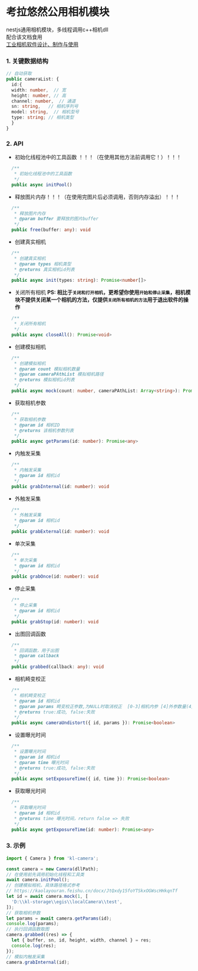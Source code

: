 # 考拉悠然公用相机模块
nestjs通用相机模块，多线程调用c++相机dll<br>
配合该文档食用<br>
[工业相机软件设计、制作与使用](https://kaolayouran.feishu.cn/docx/JtQxdy15foYTSkxOGWscHHkqnTf)
### 1. 关键数据结构

```typescript
// 自动获取
public cameraList: {
  id:{
  width: number,  // 宽
  height: number, // 高
  channel: number,  // 通道
  sn: string,   // 相机序列号
  model: string,  // 相机型号
  type: string; // 相机类型
  }
}
```

### 2. API

- 初始化线程池中的工具函数
  ！！！（在使用其他方法前调用它！）！！！

```typescript
  /**
   * 初始化线程池中的工具函数
   */
  public async initPool()
```

- 释放图片内存！！！（在使用完图片后必须调用，否则内存溢出）！！！
```typescript
  /**
   * 释放图片内存
   * @param buffer 要释放的图片buffer
   */
  public free(buffer: any): void 
```

- 创建真实相机

```typescript
  /**
   * 创建真实相机
   * @param types 相机类型
   * @returns 真实相机id列表
   */
  public async init(types: string): Promise<number[]>
```

- 关闭所有相机
**PS: 相比于`关闭和打开相机`，更希望你使用`开始和停止采集`，相机模块不提供关闭某一个相机的方法，仅提供`关闭所有相机的方法`用于退出软件的操作**
```typescript
  /**
   * 关闭所有相机
   */
  public async closeAll(): Promise<void>
```

- 创建模拟相机

```typescript
  /**
   * 创建模拟相机
   * @param count 模拟相机数量
   * @param cameraPAthList 模拟相机路径
   * @returns 模拟相机id列表
   */
  public async mock(count: number, cameraPAthList: Array<string>): Promise<number[]>
```

- 获取相机参数

```typescript
  /**
   * 获取相机参数
   * @param id 相机ID
   * @returns 该相机参数列表
   */
  public async getParams(id: number): Promise<any>
```

- 内触发采集

```typescript
  /**
   * 内触发采集
   * @param id 相机id
   */
  public grabInternal(id: number): void
```

- 外触发采集

```typescript
  /**
   * 外触发采集
   * @param id 相机id
   */
  public grabExternal(id: number): void
```

- 单次采集

```typescript
  /**
   * 单次采集
   * @param id 相机id
   */
  public grabOnce(id: number): void
```

- 停止采集

```typescript
  /**
   * 停止采集
   * @param id 相机id
   */
  public grabStop(id: number): void
```

- 出图回调函数

```typescript
  /**
   * 回调函数，用于出图
   * @param callback
   */
  public grabbed(callback: any): void
```
- 相机畸变校正

```typescript
  /**
   * 相机畸变校正
   * @param id 相机id
   * @param params 畸变校正参数,为NULL时取消校正  [0-3]相机内参 [4]外参数量(4/5/8/12/14) [5-end]畸变外参
   * @returns true:成功, false:失败
   */
  public async cameraUndistort({ id, params }): Promise<boolean>
```
- 设置曝光时间

```typescript
  /**
   * 设置曝光时间
   * @param id 相机id
   * @param time 曝光时间
   * @returns true:成功, false:失败
   */
  public async setExposureTime({ id, time }): Promise<boolean>
```
- 获取曝光时间

```typescript
  /**
   * 获取曝光时间
   * @param id 相机id
   * @returns time 曝光时间，return false => 失败
   */
  public async getExposureTime(id: number): Promise<any>
```

### 3. 示例

```typescript
import { Camera } from 'kl-camera';

const camera = new Camera(dllPath);
// 在使用前先调用初始化线程和工具类
await camera.initPool();
// 创建模拟相机，具体路径格式参考
// https://kaolayouran.feishu.cn/docx/JtQxdy15foYTSkxOGWscHHkqnTf
let id = await camera.mock(1, [
  'D:\\kl-storage\\egis\\localCamera\\test',
]);
// 获取相机参数
let params = await camera.getParams(id);
console.log(params);
// 执行回调函数取图
camera.grabbed((res) => {
  let { buffer, sn, id, height, width, channel } = res;
  console.log(res);
});
// 模拟内触发采集
camera.grabInternal(id);
```
